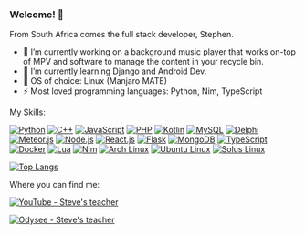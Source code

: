 ### Welcome! 🌱

From South Africa comes the full stack developer, Stephen.

- 🔭 I’m currently working on a background music player that works on-top of MPV and software to manage the content in your recycle bin.
- 🌱 I’m currently learning Django and Android Dev.
- 👯 OS of choice: Linux (Manjaro MATE)
- ⚡ Most loved programming languages: Python, Nim, TypeScript

My Skills:

[<img alt="Python" src="https://img.shields.io/badge/-Python-4985BA?style=flat-square&logo=python&logoColor=white" />](https://www.python.org/)
[<img alt="C++" src="https://img.shields.io/badge/-C%2B%2B-3848A8?style=flat-square&logo=cplusplus&logoColor=white" />](https://www.cplusplus.com)
[<img alt="JavaScript" src="https://img.shields.io/badge/-JavaScript-CFB52E?style=flat-square&logo=javascript&logoColor=white" />](https://www.javascript.com/)
[<img alt="PHP" src="https://img.shields.io/badge/-PHP-687AB2?style=flat-square&logo=php&logoColor=white" />](https://www.php.net/)
[<img alt="Kotlin" src="https://img.shields.io/badge/-Kotlin-C712DC?style=flat-square&logo=kotlin&logoColor=white" />](https://kotlinlang.org/)
[<img alt="MySQL" src="https://img.shields.io/badge/-MySQL-DD7510?style=flat-square&logo=mysql&logoColor=white" />](https://www.mysql.com/)
[<img alt="Delphi" src="https://img.shields.io/badge/-Delphi-EF2C27?style=flat-square&logo=delphi&logoColor=white" />](https://www.embarcadero.com/products/Delphi)
[<img alt="Meteor.js" src="https://img.shields.io/badge/-Meteor.js-050318?style=flat-square&logo=meteor&logoColor=white" />](https://www.meteor.com/)
[<img alt="Node.js" src="https://img.shields.io/badge/-Node.js-8EC13E?style=flat-square&logo=node.js&logoColor=white" />](https://nodejs.org/en/)
[<img alt="React.js" src="https://img.shields.io/badge/-React.js-48CFF7?style=flat-square&logo=react&logoColor=white" />](https://reactjs.org/)
[<img alt="Flask" src="https://img.shields.io/badge/-Flask-F9CE3A?style=flat-square&logo=flask&logoColor=white" />](https://flask.palletsprojects.com/en/2.0.x/)
[<img alt="MongoDB" src="https://img.shields.io/badge/-MongoDB-608D4A?style=flat-square&logo=MongoDB&logoColor=white" />](https://www.mongodb.com/)
[<img alt="TypeScript" src="https://img.shields.io/badge/-TypeScript-0077C7?style=flat-square&logo=TypeScript&logoColor=white" />](https://www.typescriptlang.org/)
[<img alt="Docker" src="https://img.shields.io/badge/-Docker-2496ED?style=flat-square&logo=docker&logoColor=white" />](https://www.docker.com)
[<img alt="Lua" src="https://img.shields.io/badge/-Lua-01007F?style=flat-square&logo=Lua&logoColor=white" />](https://www.lua.org/)
[<img alt="Nim" src="https://img.shields.io/badge/-Nim-FFE953?style=flat-square&logo=Nim&logoColor=white" />](https://nim-lang.org/)
[<img alt="Arch Linux" src="https://img.shields.io/badge/-Arch-1692D0?style=flat-square&logo=archlinux&logoColor=white" />](https://archlinux.org)
[<img alt="Ubuntu Linux" src="https://img.shields.io/badge/-Ubuntu-E95420?style=flat-square&logo=ubuntu&logoColor=white" />](https://ubuntu.com)
[<img alt="Solus Linux" src="https://img.shields.io/badge/-Solus-4C5164?style=flat-square&logo=solus&logoColor=white" />](https://getsol.us/home/)

[![Top Langs](https://github-readme-stats.vercel.app/api/top-langs/?username=WeebNetsu&exclude_repo=An-Ni-Go,YouTube-Projects&hide=makefile,html,cmake,c,css,scss&layout=compact&langs_count=6)](https://github.com/anuraghazra/github-readme-stats)

<!-- I have a YouTube channel called [Steve's teacher](https://www.youtube.com/stevesteacher) where I teach other how to code and make occasional how-to and comedy videos. -->

Where you can find me:

[<img alt="YouTube - Steve's teacher" src="https://img.shields.io/badge/-YouTube-FF0000?style=social&logo=youtube&logoColor=FF0000" />](https://www.youtube.com/stevesteacher)

[<img alt="Odysee - Steve's teacher" src="https://img.shields.io/badge/-Odysee-EE186F?style=social&logo=odysee&logoColor=EE186F" />](https://odysee.com/@stevesteacher:0)

<!--
**WeebNetsu/WeebNetsu** is a ✨ _special_ ✨ repository because its `README.md` (this file) appears on your GitHub profile.

Here are some ideas to get you started:

- 🔭 I’m currently working on ...
- 🌱 I’m currently learning ...
- 👯 I’m looking to collaborate on ...
- 🤔 I’m looking for help with ...
- 💬 Ask me about ...
- 📫 How to reach me: ...
- 😄 Pronouns: ...
- ⚡ Fun fact: ...
-->

